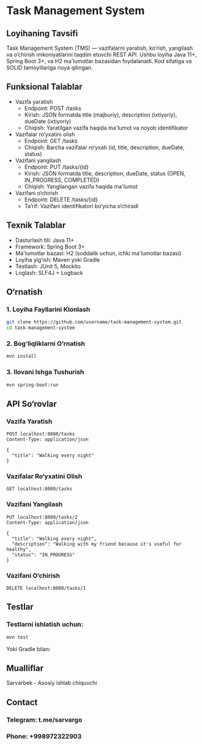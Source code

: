 # Task Management System

## Loyihaning Tavsifi

Task Management System (TMS) — vazifalarni yaratish, ko‘rish, yangilash va o‘chirish imkoniyatlarini taqdim etuvchi REST
API. Ushbu loyiha Java 11+, Spring Boot 3+, va H2 ma'lumotlar bazasidan foydalanadi. Kod sifatiga va SOLID tamoyillariga
rioya qilingan.

## Funksional Talablar

- Vazifa yaratish
    - Endpoint: POST /tasks
    - Kirish: JSON formatda title (majburiy), description (ixtiyoriy), dueDate (ixtiyoriy)
    - Chiqish: Yaratilgan vazifa haqida ma'lumot va noyob identifikator
- Vazifalar ro‘yxatini olish
    - Endpoint: GET /tasks
    - Chiqish: Barcha vazifalar ro‘yxati (id, title, description, dueDate, status)
- Vazifani yangilash
    - Endpoint: PUT /tasks/{id}
    - Kirish: JSON formatda title, description, dueDate, status (OPEN, IN_PROGRESS, COMPLETED)
    - Chiqish: Yangilangan vazifa haqida ma'lumot
- Vazifani o‘chirish
    - Endpoint: DELETE /tasks/{id}
    - Ta’rif: Vazifani identifikatori bo‘yicha o‘chiradi

## Texnik Talablar

- Dasturlash tili: Java 11+
- Framework: Spring Boot 3+
- Ma'lumotlar bazasi: H2 (soddalik uchun, ichki ma'lumotlar bazasi)
- Loyiha yig‘ish: Maven yoki Gradle
- Testlash: JUnit 5, Mockito
- Loglash: SLF4J + Logback

## O‘rnatish

### 1. Loyiha Fayllarini Klonlash

``` bash 
git clone https://github.com/username/task-management-system.git
cd task-management-system
```

### 2. Bog‘liqliklarni O‘rnatish

``` bash
mvn install
```

### 3. Ilovani Ishga Tushurish

```bash
mvn spring-boot:run
```

## API So‘rovlar

### Vazifa Yaratish

```http request
POST localhost:8080/tasks
Content-Type: application/json

{
  "title": "Walking every night"
}
```

### Vazifalar Ro‘yxatini Olish
```http request
GET localhost:8080/tasks
```
### Vazifani Yangilash
```http request
PUT localhost:8080/tasks/2
Content-Type: application/json

{
  "title": "Walking every night",
  "description": "Walking with my friend because it's useful for healthy",
  "status": "IN_PROGRESS"
}
```
### Vazifani O‘chirish
```http request
DELETE localhost:8080/tasks/1
```
## Testlar
### Testlarni ishlatish uchun:

```bash
mvn test
```
Yoki Gradle bilan:

## Mualliflar
Sarvarbek - Asosiy ishlab chiquvchi

## Contact
### Telegram: t.me/sarvargo
### Phone: +998972322903